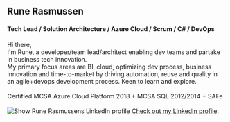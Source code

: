 ## Rune Rasmussen
#### Tech Lead / Solution Architecture / Azure Cloud / Scrum / C# / DevOps
Hi there,
<br />
I'm Rune, a developer/team lead/architect enabling dev teams and partake in business tech innovation. 
<br />
My primary focus areas are BI, cloud, optimizing dev process, business innovation and time-to-market by driving automation, reuse and quality in an agile+devops development process. 
Keen to learn and explore. 
<br /> <br />
Certified MCSA Azure Cloud Platform 2018 + MCSA SQL 2012/2014 + SAFe
<br /> <br />
![Show Rune Rasmussens LinkedIn profile](https://static.licdn.com/scds/common/u/img/webpromo/btn_in_20x15.png "Show Rune Rasmussens LinkedIn profile")
[Check out my LinkedIn profile](https://www.linkedin.com/in/runerasmussen/).

